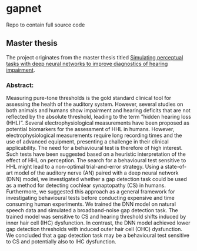 # gapnet

Repo to contain full source code


## Master thesis

The project originates from the master thesis titled [Simulating perceptual tasks with deep neural networks to improve diagnostics of hearing impairment](https://fulltext-gateway.cvt.dk/oafilestore?oid=624d7509610dfe20b13a2b14&targetid=624d75094aace9106e2219a5).

### Abstract:

Measuring pure-tone thresholds is the gold standard clinical tool for assessing the health of the auditory system. However, several studies on both animals and humans show impairment and hearing deficits that are not reflected by the absolute threshold, leading to the term ”hidden hearing loss (HHL)”. Several electrophysiological measurements have been proposed as potential biomarkers for the assessment of HHL in humans. However, electrophysiological measurements require long recording times and the use of advanced equipment, presenting a challenge in their clinical applicability. The need for a behavioural test is therefore of high interest. Such tests have been suggested based on a heuristic interpretation of the effect of HHL on perception. The search for a behavioural test sensitive to HHL might lead to a non-optimal trial-and-error strategy. Using a state-of-art model of the auditory nerve (AN) paired with a deep neural network (DNN) model, we investigated whether a gap detection task could be used as a method for detecting cochlear synaptopathy (CS) in humans. Furthermore, we suggested this approach as a general framework for investigating behavioural tests before conducting expensive and time consuming human experiments. We trained the DNN model on natural speech data and simulated a broadband-noise gap detection task. The trained model was sensitive to CS and hearing threshold shifts induced by inner hair cell (IHC) dysfunction. In contrast, the DNN model achieved lower gap detection thresholds with induced outer hair cell (OHC) dysfunction. We concluded that a gap detection task may be a behavioural test sensitive to CS and potentially also to IHC dysfunction.

